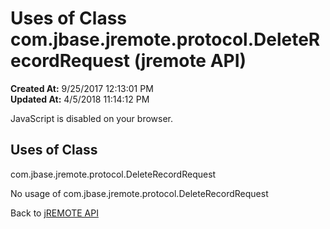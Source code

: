 # Uses of Class com.jbase.jremote.protocol.DeleteRecordRequest (jremote API)

**Created At:** 9/25/2017 12:13:01 PM  
**Updated At:** 4/5/2018 11:14:12 PM  

<!--<br>    try {<br>        if (location.href.indexOf('is-external=true') == -1) {<br>            parent.document.title="Uses of Class com.jbase.jremote.protocol.DeleteRecordRequest (jremote   API)";<br>        }<br>    }<br>    catch(err) {<br>    }<br>//-->
JavaScript is disabled on your browser.



<!--<br>  allClassesLink = document.getElementById("allclasses\_navbar\_top");<br>  if(window==top) {<br>    allClassesLink.style.display = "block";<br>  }<br>  else {<br>    allClassesLink.style.display = "none";<br>  }<br>  //-->

## Uses of Class
com.jbase.jremote.protocol.DeleteRecordRequest

No usage of com.jbase.jremote.protocol.DeleteRecordRequest

Back to [jREMOTE API](com_jbase_jremote_package-summary)
